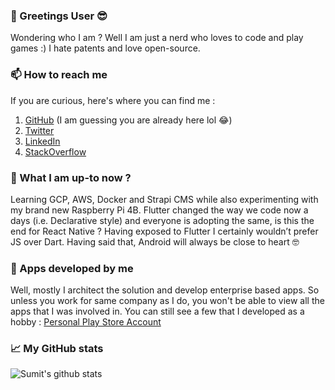 
### 💬 Greetings User 😎
Wondering who I am ? Well I am just a nerd who loves to code and play games :) I hate patents and love open-source.

### 📫 How to reach me
If you are curious, here's where you can find me :

 1. [GitHub](https://github.com/sumitsahoo) (I am guessing you are already here lol 😂)
 2. [Twitter](https://twitter.com/sumitsahoo)
 3. [LinkedIn](https://www.linkedin.com/in/sumit-sahoo)
 4. [StackOverflow](https://stackoverflow.com/story/sumitsahoo)
 
### 🔭 What I am up-to now ?
Learning GCP, AWS, Docker and Strapi CMS while also experimenting with my brand new Raspberry Pi 4B. Flutter changed the way we code now a days (i.e. Declarative style) and everyone is adopting the same, is this the end for React Native ? Having exposed to Flutter I certainly wouldn’t prefer JS over Dart. Having said that, Android will always be close to heart 🤓

### 📱 Apps developed by me
Well, mostly I architect the solution and develop enterprise based apps. So unless you work for same company as I do, you won't be able to view all the apps that I was involved in. You can still see a few that I developed as a hobby :  [Personal Play Store Account](https://play.google.com/store/apps/developer?id=Sumit%20Sahoo)

### 📈 My GitHub stats

![Sumit's github stats](https://github-readme-stats.vercel.app/api?username=sumitsahoo&show_icons=true&count_private=true&hide_title=true)
